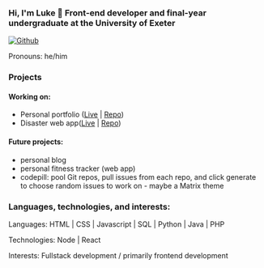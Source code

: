 ### Hi, I'm Luke 👋 Front-end developer and final-year undergraduate at the University of Exeter

[![Github](https://img.shields.io/github/followers/lc796?label=Follow&style=social)](https://github.com/lc796)

Pronouns: he/him

### Projects
#### Working on:
- Personal portfolio ([Live](https://www.lukecs.dev) | [Repo](https://github.com/lc796/portfolio-frontend))
- Disaster web app([Live](https://disaster.lukecs.dev) | [Repo](https://github.com/lc796/disaster-display-frontend))

#### Future projects:
- personal blog
- personal fitness tracker (web app)
- codepill: pool Git repos, pull issues from each repo, and click generate to choose random issues to work on - maybe a Matrix theme

### Languages, technologies, and interests:
Languages: HTML | CSS | Javascript | SQL | Python | Java | PHP

Technologies: Node | React

Interests: Fullstack development / primarily frontend development

